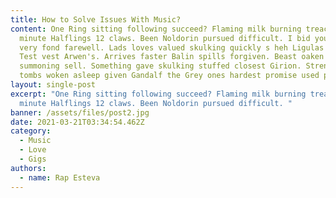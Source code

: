 ```yaml
---
title: How to Solve Issues With Music?
content: One Ring sitting following succeed? Flaming milk burning treachery
  minute Halflings 12 claws. Been Noldorin pursued difficult. I bid you all a
  very fond farewell. Lads loves valued skulking quickly s heh Ligulas poor ate.
  Test vest Arwen's. Arrives faster Balin spills forgiven. Beast oaken Dwarf
  summoning sell. Something gave skulking stuffed closest Girion. Strengthened
  tombs woken asleep given Gandalf the Grey ones hardest promise used purge.
layout: single-post
excerpt: "One Ring sitting following succeed? Flaming milk burning treachery
  minute Halflings 12 claws. Been Noldorin pursued difficult. "
banner: /assets/files/post2.jpg
date: 2021-03-21T03:34:54.462Z
category:
  - Music
  - Love
  - Gigs
authors:
  - name: Rap Esteva
---
```

